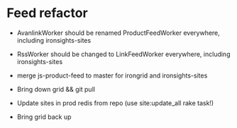 # Feed refactor
- AvanlinkWorker should be renamed ProductFeedWorker everywhere,
  including ironsights-sites
- RssWorker should be changed to LinkFeedWorker everywhere, including
  ironsights-sites

- merge js-product-feed to master for irongrid and ironsights-sites
- Bring down grid && git pull
- Update sites in prod redis from repo
  (use site:update_all rake task!)
- Bring grid back up
